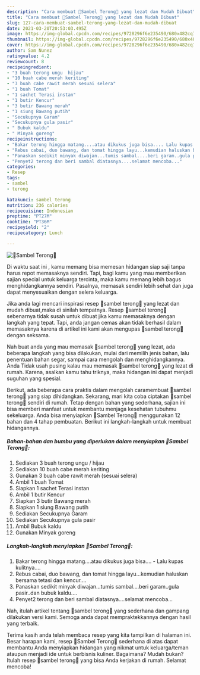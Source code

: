 ```yaml
---
description: "Cara membuat 🍆Sambel Terong🍆 yang lezat dan Mudah Dibuat"
title: "Cara membuat 🍆Sambel Terong🍆 yang lezat dan Mudah Dibuat"
slug: 127-cara-membuat-sambel-terong-yang-lezat-dan-mudah-dibuat
date: 2021-03-20T20:53:03.495Z
image: https://img-global.cpcdn.com/recipes/9728296f6e235490/680x482cq70/🍆sambel-terong🍆-foto-resep-utama.jpg
thumbnail: https://img-global.cpcdn.com/recipes/9728296f6e235490/680x482cq70/🍆sambel-terong🍆-foto-resep-utama.jpg
cover: https://img-global.cpcdn.com/recipes/9728296f6e235490/680x482cq70/🍆sambel-terong🍆-foto-resep-utama.jpg
author: Sam Nunez
ratingvalue: 4.2
reviewcount: 8
recipeingredient:
- "3 buah terong ungu  hijau"
- "10 buah cabe merah keriting"
- "3 buah cabe rawit merah sesuai selera"
- "1 buah Tomat"
- "1 sachet Terasi instan"
- "1 butir Kencur"
- "3 butir Bawang merah"
- "1 siung Bawang putih"
- "Secukupnya Garam"
- "Secukupnya gula pasir"
- " Bubuk kaldu"
- " Minyak goreng"
recipeinstructions:
- "Bakar terong hingga matang....atau dikukus juga bisa.... Lalu kupas kulitnya...."
- "Rebus cabai, duo bawang, dan tomat hingga layu...kemudian haluskan bersama tetasi dan kencur...."
- "Panaskan sedikit minyak diwajan...tumis sambal....beri garam..gula pasir..dan bubuk kaldu...."
- "Penyet2 terong dan beri sambal diatasnya....selamat mencoba..."
categories:
- Resep
tags:
- sambel
- terong

katakunci: sambel terong 
nutrition: 236 calories
recipecuisine: Indonesian
preptime: "PT27M"
cooktime: "PT36M"
recipeyield: "2"
recipecategory: Lunch

---
```



![🍆Sambel Terong🍆](https://img-global.cpcdn.com/recipes/9728296f6e235490/680x482cq70/🍆sambel-terong🍆-foto-resep-utama.jpg)

Di waktu  saat ini , kamu memang bisa memesan hidangan siap saji tanpa harus repot memasaknya sendiri. Tapi, bagi kamu yang mau memberikan sajian special untuk keluarga tercinta, maka kamu memang lebih bagus menghidangkannya sendiri. Pasalnya, memasak sendiri lebih sehat dan juga dapat menyesuaikan dengan selera keluarga.

Jika anda lagi mencari inspirasi resep 🍆sambel terong🍆 yang lezat dan mudah dibuat,maka di sinilah tempatnya. Resep 🍆sambel terong🍆  sebenarnya tidak susah untuk dibuat jika kamu memasaknya dengan langkah yang tepat. Tapi, anda jangan cemas akan tidak berhasil dalam memasaknya 
karena di artikel ini kami akan mengupas 🍆sambel terong🍆 dengan seksama.  



Nah buat anda yang mau memasak 🍆sambel terong🍆 yang lezat, ada beberapa langkah yang bisa dilakukan, mulai dari memilih jenis bahan, lalu penentuan bahan segar, sampai cara mengolah dan menghidangkannya. Anda Tidak usah pusing kalau mau memasak 🍆sambel terong🍆 yang lezat di rumah. Karena, asalkan kamu  tahu triknya, maka hidangan ini dapat menjadi suguhan yang spesial.

Berikut, ada beberapa cara praktis  dalam mengolah caramembuat 🍆sambel terong🍆 yang siap dihidangkan. Sekarang, mari kita coba ciptakan 🍆sambel terong🍆 sendiri di rumah. Tetap dengan bahan yang sederhana, sajian ini bisa memberi manfaat untuk membantu menjaga kesehatan tubuhmu sekeluarga. Anda bisa menyiapkan 🍆Sambel Terong🍆 menggunakan 12 bahan dan 4 tahap pembuatan. Berikut ini langkah-langkah untuk membuat hidangannya.

<!--inarticleads1-->

##### Bahan-bahan dan bumbu yang diperlukan dalam menyiapkan 🍆Sambel Terong🍆:

1. Sediakan 3 buah terong ungu / hijau
1. Sediakan 10 buah cabe merah keriting
1. Gunakan 3 buah cabe rawit merah (sesuai selera)
1. Ambil 1 buah Tomat
1. Siapkan 1 sachet Terasi instan
1. Ambil 1 butir Kencur
1. Siapkan 3 butir Bawang merah
1. Siapkan 1 siung Bawang putih
1. Sediakan Secukupnya Garam
1. Sediakan Secukupnya gula pasir
1. Ambil  Bubuk kaldu
1. Gunakan  Minyak goreng




<!--inarticleads2-->

##### Langkah-langkah menyiapkan 🍆Sambel Terong🍆:

1. Bakar terong hingga matang....atau dikukus juga bisa.... - Lalu kupas kulitnya....
1. Rebus cabai, duo bawang, dan tomat hingga layu...kemudian haluskan bersama tetasi dan kencur....
1. Panaskan sedikit minyak diwajan...tumis sambal....beri garam..gula pasir..dan bubuk kaldu....
1. Penyet2 terong dan beri sambal diatasnya....selamat mencoba...




Nah, itulah artikel tentang  🍆sambel terong🍆  yang sederhana dan gampang dilakukan versi kami. Semoga anda dapat mempraktekkannya dengan hasil yang terbaik. 

Terima kasih anda telah membaca resep yang kita tampilkan di halaman ini. Besar harapan kami, resep  🍆Sambel Terong🍆 sederhana di atas dapat membantu Anda menyiapkan hidangan yang nikmat untuk keluarga/teman ataupun menjadi ide untuk berbisnis kuliner. Bagaimana? Mudah bukan? Itulah resep 🍆sambel terong🍆 yang bisa Anda kerjakan di rumah. Selamat mencoba!

